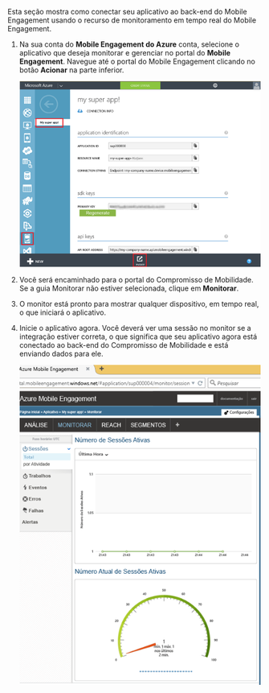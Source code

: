 Esta seção mostra como conectar seu aplicativo ao back-end do Mobile Engagement usando o recurso de monitoramento em tempo real do Mobile Engagement.

1. Na sua conta do **Mobile Engagement do Azure** conta, selecione o aplicativo que deseja monitorar e gerenciar no portal do **Mobile Engagement**. Navegue até o portal do Mobile Engagement clicando no botão **Acionar** na parte inferior. 
   
     ![](./media/mobile-engagement-connect-app-with-monitor/engage-button.png)
2. Você será encaminhado para o portal do Compromisso de Mobilidade. Se a guia Monitorar não estiver selecionada, clique em **Monitorar**.
3. O monitor está pronto para mostrar qualquer dispositivo, em tempo real, o que iniciará o aplicativo.
4. Inicie o aplicativo agora. Você deverá ver uma sessão no monitor se a integração estiver correta, o que significa que seu aplicativo agora está conectado ao back-end do Compromisso de Mobilidade e está enviando dados para ele.
   
     ![](./media/mobile-engagement-connect-app-with-monitor/monitor.png)

<!---HONumber=AcomDC_0615_2016-->